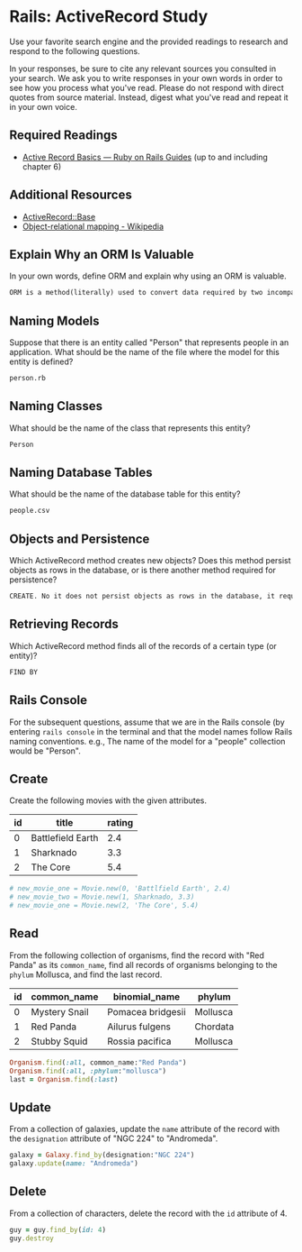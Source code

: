 # Rails: ActiveRecord Study

Use your favorite search engine and the provided readings to research and
respond to the following questions.

In your responses, be sure to cite any relevant sources you consulted in your
search. We ask you to write responses in your own words in order to see how you
process what you've read. Please do not respond with direct quotes from source
material. Instead, digest what you've read and repeat it in your own voice.

## Required Readings

-   [Active Record Basics — Ruby on Rails Guides](http://guides.rubyonrails.org/active_record_basics.html)
    (up to and including chapter 6)

## Additional Resources
-   [ActiveRecord::Base](http://api.rubyonrails.org/classes/ActiveRecord/Base.html)
-   [Object-relational mapping - Wikipedia](https://en.wikipedia.org/wiki/Object-relational_mapping)

## Explain Why an ORM Is Valuable

In your own words, define ORM and explain why using an ORM is valuable.

```md
ORM is a method(literally) used to convert data required by two incompatable systems into data(as an object) that is compatible with both systems. The benefits of using an ORM, are pretty self explanatory, as ORMs allow you to create an object that can convert two incompatable objects/data types to make them work with eachother.
```

## Naming Models

Suppose that there is an entity called "Person" that represents people in an
application. What should be the name of the file where the model for this entity
is defined?

```md
person.rb
```

## Naming Classes

What should be the name of the class that represents this entity?

```md
Person
```

## Naming Database Tables

What should be the name of the database table for this entity?

```md
people.csv
```

## Objects and Persistence

Which ActiveRecord method creates new objects? Does this method persist objects
as rows in the database, or is there another method required for persistence?

```md
CREATE. No it does not persist objects as rows in the database, it requires another method.
```

## Retrieving Records

Which ActiveRecord method finds all of the records of a certain type (or
entity)?

```md
FIND BY
```

## Rails Console

For the subsequent questions, assume that we are in the Rails console (by
entering `rails console` in the terminal and that the model names follow Rails
naming conventions.  e.g., The name of the model for a "people" collection would
be "Person".

## Create

Create the following movies with the given attributes.

| id | title | rating |
| --- | --- | --- |
| 0 | Battlefield Earth | 2.4 |
| 1 | Sharknado | 3.3 |
| 2 | The Core | 5.4 |

```ruby
# new_movie_one = Movie.new(0, 'Battlfield Earth', 2.4)
# new_movie_two = Movie.new(1, Sharknado, 3.3)
# new_movie_one = Movie.new(2, 'The Core', 5.4)
```

## Read

From the following collection of organisms, find the record with "Red Panda" as
its `common_name`, find all records of organisms belonging to the `phylum`
Mollusca, and find the last record.

| id | common_name | binomial_name | phylum |
| --- | --- | --- | --- |
| 0 | Mystery Snail | Pomacea bridgesii | Mollusca |
| 1 | Red Panda | Ailurus fulgens | Chordata |
| 2 | Stubby Squid | Rossia pacifica | Mollusca |

```ruby
Organism.find(:all, common_name:"Red Panda")
Organism.find(:all, :phylum:"mollusca")
last = Organism.find(:last)
```

## Update

From a collection of galaxies, update the `name` attribute of the record with
the `designation` attribute of "NGC 224" to "Andromeda".

```ruby
galaxy = Galaxy.find_by(designation:"NGC 224")
galaxy.update(name: "Andromeda")
```

## Delete

From a collection of characters, delete the record with the `id` attribute of 4.

```ruby
guy = guy.find_by(id: 4)
guy.destroy
```
